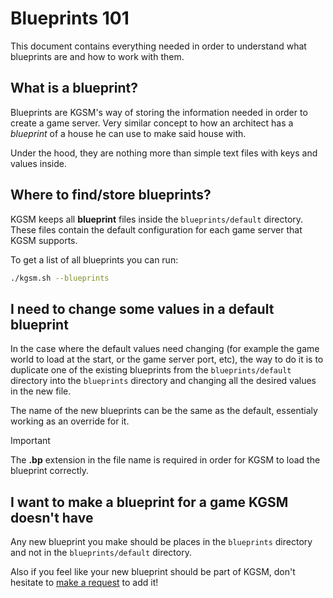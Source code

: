 # Blueprints 101

This document contains everything needed in order to understand what blueprints
are and how to work with them.

## What is a blueprint?

Blueprints are KGSM's way of storing the information needed in order to create
a game server. Very similar concept to how an architect has a _blueprint_ of a
house he can use to make said house with.

Under the hood, they are nothing more than simple text files with keys and
values inside.

## Where to find/store blueprints?

KGSM keeps all **blueprint** files inside the `blueprints/default` directory.
These files contain the default configuration for each game server that KGSM
supports.

To get a list of all blueprints you can run:

```sh
./kgsm.sh --blueprints
```

## I need to change some values in a default blueprint

In the case where the default values need changing (for example the game world
to load at the start, or the game server port, etc), the way to do it is to
duplicate one of the existing blueprints from the `blueprints/default`
directory into the `blueprints` directory and changing all the desired values
in the new file.

The name of the new blueprints can be the same as the default, essentialy
working as an override for it.

> [!IMPORTANT]
> The **.bp** extension in the file name is required in order for KGSM to load
> the blueprint correctly.

## I want to make a blueprint for a game KGSM doesn't have

Any new blueprint you make should be places in the `blueprints` directory and
not in the `blueprints/default` directory.

Also if you feel like your new blueprint should be part of KGSM, don't hesitate
to [make a request](https://github.com/TheKrystalShip/KGSM/issues/new) to add it!
